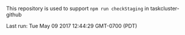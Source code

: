 This repository is used to support `npm run checkStaging` in taskcluster-github

Last run: Tue May 09 2017 12:44:29 GMT-0700 (PDT)